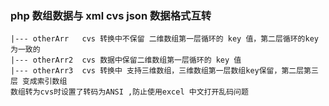 ### php 数组数据与 xml cvs json 数据格式互转
	|--- otherArr 	cvs 转换中不保留 二维数组第一层循环的 key 值，第二层循环的key为一致的
	|--- otherArr2  cvs 数据中保留二维数组第一层循环的 key 值
	|--- otherArr3  cvs 转换中 支持三维数组，三维数组第一层数组key保留，第二层第三层 变成索引数组
	数组转为cvs时设置了转码为ANSI ,防止使用excel 中文打开乱码问题
